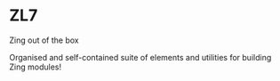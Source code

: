 # ZL7

Zing out of the box

Organised and self-contained suite of elements and utilities for building Zing modules!
